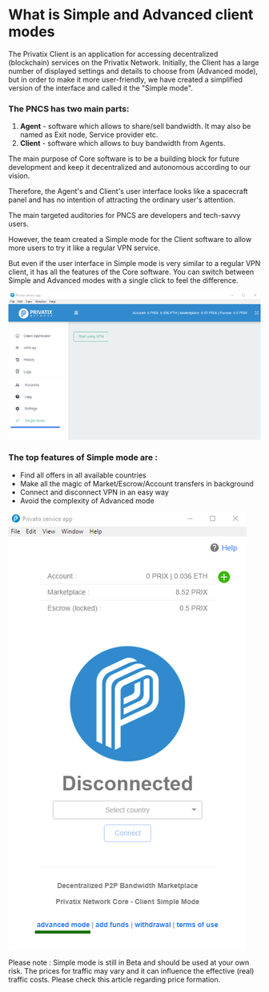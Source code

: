 # What is Simple and Advanced client modes

The Privatix Client is an application for accessing decentralized \(blockchain\) services on the Privatix Network. Initially, the Client has a large number of displayed settings and details to choose from \(Advanced mode\), but in order to make it more user-friendly, we have created a simplified version of the interface and called it the "Simple mode".

### The PNCS has two main parts: 

1. **Agent** - software which allows to share/sell bandwidth. It may also be named as Exit node, Service provider etc. 
2. **Client**  - software which allows to buy bandwidth from Agents. 

The main purpose of Core software is to be a building block for future development and keep it decentralized and autonomous according to our vision. 

Therefore, the Agent's and Client's user interface looks like a spacecraft panel and has no intention of attracting the ordinary user's attention.

The main targeted auditories for PNCS are developers and tech-savvy users. 

However, the team created a Simple mode for the Client software to allow more users to try it like a regular VPN service.

But even if the user interface in Simple mode is very similar to a regular VPN client, it has all the features of the Core software. You can switch between Simple and Advanced modes with a single click to feel the difference.

![Advanced Mode of Privatix Client](../.gitbook/assets/image%20%284%29.png)

### **The top features of Simple mode are :** 

* Find all offers in all available countries
* Make all the magic of Market/Escrow/Account transfers in background
* Connect and disconnect VPN in an easy way
* Avoid the complexity of Advanced mode 

![Simple mode of Privatix Client](../.gitbook/assets/image%20%286%29.png)

  
Please note : Simple mode is still in Beta and should be used at your own risk. The prices for traffic may vary and it can influence the effective \(real\) traffic costs. Please check this article regarding price formation.



  



